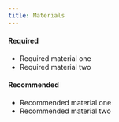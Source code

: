 ```yaml
---
title: Materials
---
```


<h4>Required</h4>

- Required material one
- Required material two

<h4>Recommended</h4>

- Recommended material one
- Recommended material two
